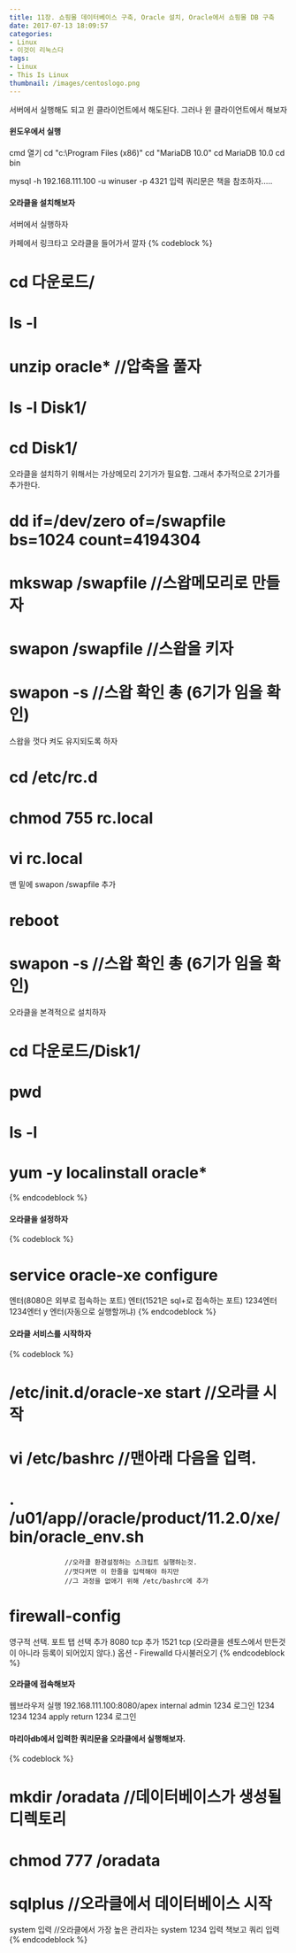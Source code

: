 ```yaml
---
title: 11장. 쇼핑몰 데이터베이스 구축, Oracle 설치, Oracle에서 쇼핑몰 DB 구축
date: 2017-07-13 18:09:57
categories:
- Linux
- 이것이 리눅스다
tags:
- Linux
- This Is Linux
thumbnail: /images/centoslogo.png
---
```

서버에서 실행해도 되고 윈 클라이언트에서 해도된다. 그러나 윈 클라이언트에서 해보자
#### 윈도우에서 실행
cmd 열기
cd "c:\\Program Files (x86)"
cd "MariaDB 10.0"
cd MariaDB 10.0
cd bin

mysql -h 192.168.111.100 -u winuser -p
4321 입력
쿼리문은 책을 참조하자.....


#### 오라클을 설치해보자
서버에서 실행하자

카페에서 링크타고 오라클을 들어가서 깔자
{% codeblock %}
# cd 다운로드/
# ls -l
# unzip oracle* //압축을 풀자
# ls -l Disk1/
# cd Disk1/

오라클을 설치하기 위해서는 가상메모리 2기가가 필요함.
그래서 추가적으로 2기가를 추가한다.
# dd if=/dev/zero of=/swapfile bs=1024 count=4194304
# mkswap /swapfile     //스왑메모리로 만들자
# swapon /swapfile     //스왑을 키자
# swapon -s //스왑 확인 총 (6기가 임을 확인)

스왑을 껏다 켜도 유지되도록 하자
# cd /etc/rc.d    
# chmod 755 rc.local
# vi rc.local
맨 밑에
swapon /swapfile 추가
# reboot
# swapon -s //스왑 확인 총 (6기가 임을 확인)

오라클을 본격적으로 설치하자
# cd 다운로드/Disk1/
# pwd
# ls -l
# yum -y localinstall oracle*
{% endcodeblock %}
#### 오라클을 설정하자
{% codeblock %}
# service oracle-xe configure
엔터(8080은 외부로 접속하는 포트)
엔터(1521은 sql+로 접속하는 포트)
1234엔터
1234엔터
y 엔터(자동으로 실행할꺼냐)
{% endcodeblock %}
#### 오라클 서비스를 시작하자
{% codeblock %}
# /etc/init.d/oracle-xe start   //오라클 시작

# vi /etc/bashrc    //맨아래 다음을 입력.
# . /u01/app//oracle/product/11.2.0/xe/bin/oracle_env.sh      
                  //오라클 환경설정하는 스크립트 실행하는것.
                  //껏다켜면 이 한줄을 입력해야 하지만
                  //그 과정을 없애기 위해 /etc/bashrc에 추가

# firewall-config
영구적 선택.
포트 탭 선택
추가 8080 tcp
추가 1521 tcp
(오라클을 센토스에서 만든것이 아니라 등록이 되어있지 않다.)
옵션 - Firewalld 다시불러오기
{% endcodeblock %}
#### 오라클에 접속해보자
웹브라우저 실행
192.168.111.100:8080/apex
internal
admin
1234
로그인
1234
1234
1234
apply
return
1234 로그인
#### 마리아db에서 입력한 쿼리문을 오라클에서 실행해보자.
{% codeblock %}
# mkdir /oradata    //데이터베이스가 생성될 디렉토리
# chmod 777 /oradata
# sqlplus   //오라클에서 데이터베이스 시작
system 입력 //오라클에서 가장 높은 관리자는 system
1234 입력
책보고 쿼리 입력
{% endcodeblock %}
